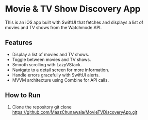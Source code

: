 # Movie & TV Show Discovery App

This is an iOS app built with SwiftUI that fetches and displays a list of movies and TV shows from the Watchmode API.

## Features
- Display a list of movies and TV shows.
- Toggle between movies and TV shows.
- Smooth scrolling with LazyVStack.
- Navigate to a detail screen for more information.
- Handle errors gracefully with SwiftUI alerts.
- MVVM architecture using Combine for API calls.

## How to Run
1. Clone the repository
git clone https://github.com/MaazChunawala/MovieTVDiscoveryApp.git
